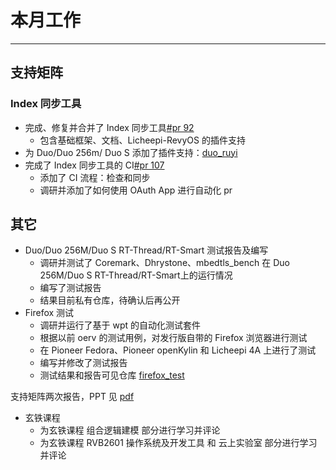 # 本月工作

---

## 支持矩阵

### Index 同步工具

- 完成、修复并合并了 Index 同步工具[#pr 92](https://github.com/ruyisdk/support-matrix/pull/92)
    - 包含基础框架、文档、Licheepi-RevyOS 的插件支持
- 为 Duo/Duo 256m/ Duo S 添加了插件支持：[duo_ruyi](https://github.com/wychlw/support-matrix/tree/duo_revy)
- 完成了 Index 同步工具的 CI[#pr 107](https://github.com/ruyisdk/support-matrix/pull/107)
    - 添加了 CI 流程：检查和同步
    - 调研并添加了如何使用 OAuth App 进行自动化 pr

## 其它

- Duo/Duo 256M/Duo S RT-Thread/RT-Smart 测试报告及编写
    - 调研并测试了 Coremark、Dhrystone、mbedtls_bench 在 Duo 256M/Duo S RT-Thread/RT-Smart上的运行情况
    - 编写了测试报告
    - 结果目前私有仓库，待确认后再公开
- Firefox 测试
    - 调研并运行了基于 wpt 的自动化测试套件
    - 根据以前 oerv 的测试用例，对发行版自带的 Firefox 浏览器进行测试
    - 在 Pioneer Fedora、Pioneer openKylin 和 Licheepi 4A 上进行了测试
    - 编写并修改了测试报告
    - 测试结果和报告可见仓库 [firefox_test](https://github.com/QA-Team-lo/firefox_test)

支持矩阵两次报告，PPT 见 [pdf](../../doc/support-matrix-report/)

- 玄铁课程
    - 为玄铁课程 组合逻辑建模 部分进行学习并评论
    - 为玄铁课程 RVB2601 操作系统及开发工具 和 云上实验室 部分进行学习并评论


